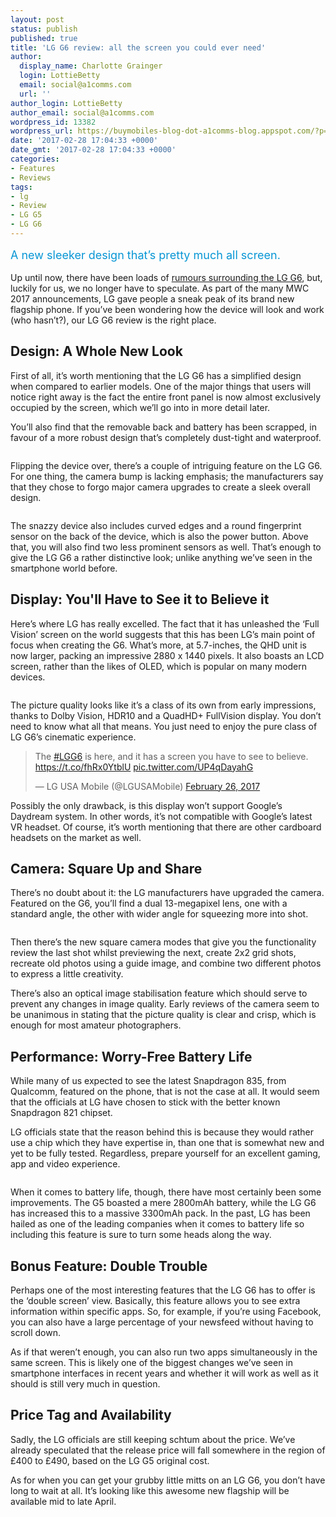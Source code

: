 ```yaml
---
layout: post
status: publish
published: true
title: 'LG G6 review: all the screen you could ever need'
author:
  display_name: Charlotte Grainger
  login: LottieBetty
  email: social@a1comms.com
  url: ''
author_login: LottieBetty
author_email: social@a1comms.com
wordpress_id: 13382
wordpress_url: https://buymobiles-blog-dot-a1comms-blog.appspot.com/?p=13382
date: '2017-02-28 17:04:33 +0000'
date_gmt: '2017-02-28 17:04:33 +0000'
categories:
- Features
- Reviews
tags:
- lg
- Review
- LG G5
- LG G6
---
```

<p><span class="postStandFirst" style="color: #0896d5; line-height: 26px; font-size: 18px;">A new sleeker design that&rsquo;s pretty much all screen.</span></p>
<p>Up until now, there have been loads of <a href="https://blog.buymobiles.net/features/lg-g6-rumours-and-release-date">rumours surrounding the LG G6</a>, but, luckily for us, we no longer have to speculate. As part of the many MWC 2017 announcements, LG gave people a sneak peak of its brand new flagship phone. If you&rsquo;ve been wondering how the device will look and work (who hasn&rsquo;t?), our LG G6 review is the right place.</p>
<h2>Design: A Whole New Look</h2>
<p>First of all, it&rsquo;s worth mentioning that the LG G6 has a simplified design when compared to earlier models. One of the major things that users will notice right away is the fact the entire front panel is now almost exclusively occupied by the screen, which we&rsquo;ll go into in more detail later.</p>
<p>You&rsquo;ll also find that the removable back and battery has been scrapped, in favour of a more robust design that&rsquo;s completely dust-tight and waterproof.</p>
<p><img class="aligncenter size-full wp-image-13383" src="https://lh3.googleusercontent.com/4FRISIh7pIx_mSFtf9dHonPprQ8m_3qcEfmRejDhpZ-75bB-BSOlt3GFoHhisVxZ3bk1RyY1t8ARMCs03zE3NG4D=s0" alt="" /></p>
<p>Flipping the device over, there&rsquo;s a couple of intriguing feature on the LG G6. For one thing, the camera bump is lacking emphasis; the manufacturers say that they chose to forgo major camera upgrades to create a sleek overall design.</p>
<p><img class="aligncenter size-full wp-image-13384" src="https://lh3.googleusercontent.com/oiBi4hCYdUEFydqyUknOpZ2QExTrHTdAU8RANly7IcE9wpsm9iczvgHJykn_abj2M_xPZxSbvXC-gBwpOmV86X88Ag=s0" alt="" /></p>
<p>The snazzy device also includes curved edges and a round fingerprint sensor on the back of the device, which is also the power button. Above that, you will also find two less prominent sensors as well. That&rsquo;s enough to give the LG G6 a rather distinctive look; unlike anything we&rsquo;ve seen in the smartphone world before.</p>
<h2>Display: You'll Have to See it to Believe it</h2>
<p>Here&rsquo;s where LG has really excelled. The fact that it has unleashed the &lsquo;Full Vision&rsquo; screen on the world suggests that this has been LG&rsquo;s main point of focus when creating the G6. What&rsquo;s more, at 5.7-inches, the QHD unit is now larger, packing an impressive 2880 x 1440 pixels. It also boasts an LCD screen, rather than the likes of OLED, which is popular on many modern devices.</p>
<p><img class="aligncenter size-full wp-image-13385" src="https://lh3.googleusercontent.com/yHAN_RejLTtTdt_x_M4nYnREnsfK8swS1-7uHVtxcvSuUPn0OEi80vRCG4rmk23dfk1aqcQ4_1D3YlJb-AyzxMn2=s0" alt="" /></p>
<p>The picture quality looks like it&rsquo;s a class of its own from early impressions, thanks to Dolby Vision, HDR10 and a QuadHD+ FullVision display. You don&rsquo;t need to know what all that means. You just need to enjoy the pure class of LG G6&rsquo;s cinematic experience.</p>
<blockquote class="twitter-video" data-lang="en">
<p dir="ltr" lang="en">The <a href="https://twitter.com/hashtag/LGG6?src=hash">#LGG6</a> is here, and it has a screen you have to see to believe. <a href="https://t.co/fhRx0YtblU">https://t.co/fhRx0YtblU</a> <a href="https://t.co/UP4qDayahG">pic.twitter.com/UP4qDayahG</a></p>
<p>&mdash; LG USA Mobile (@LGUSAMobile) <a href="https://twitter.com/LGUSAMobile/status/835874926812880897">February 26, 2017</a></p></blockquote>
<p><script async src="//platform.twitter.com/widgets.js" charset="utf-8"></script></p>
<p>Possibly the only drawback, is this display won&rsquo;t support Google&rsquo;s Daydream system. In other words, it&rsquo;s not compatible with Google&rsquo;s latest VR headset. Of course, it&rsquo;s worth mentioning that there are other cardboard headsets on the market as well.</p>
<h2>Camera: Square Up and Share</h2>
<p>There&rsquo;s no doubt about it: the LG manufacturers have upgraded the camera. Featured on the G6, you&rsquo;ll find a dual 13-megapixel lens, one with a standard angle, the other with wider angle for squeezing more into shot.</p>
<p><img class="aligncenter size-full wp-image-13387" src="https://lh3.googleusercontent.com/i5EV8efh_tlOQg57uhDAVu5KAYOJipKmDBOz3jA7c2ddZ8QSMPpm7eHAz5trmpf1mloq6hb4KfXVLROWScUNIa_Ukg=s0" alt="" /></p>
<p>Then there&rsquo;s the new square camera modes that give you the functionality review the last shot whilst previewing the next, create 2x2 grid shots, recreate old photos using a guide image, and combine two different photos to express a little creativity.</p>
<p>There&rsquo;s also an optical image stabilisation feature which should serve to prevent any changes in image quality. Early reviews of the camera seem to be unanimous in stating that the picture quality is clear and crisp, which is enough for most amateur photographers.</p>
<h2>Performance: Worry-Free Battery Life</h2>
<p>While many of us expected to see the latest Snapdragon 835, from Qualcomm, featured on the phone, that is not the case at all. It would seem that the officials at LG have chosen to stick with the better known Snapdragon 821 chipset.</p>
<p>LG officials state that the reason behind this is because they would rather use a chip which they have expertise in, than one that is somewhat new and yet to be fully tested. Regardless, prepare yourself for an excellent gaming, app and video experience.</p>
<p><img class="aligncenter size-full wp-image-13389" src="https://lh3.googleusercontent.com/Dk4b-yLcJnvHIxOJrSzpiWLsvD3wwTONB7S76RGShrQuGtcOXZVvLyAct58ycb0cHht9dosbOcT78Yk1d1EkHh4i=s0" alt="" /></p>
<p>When it comes to battery life, though, there have most certainly been some improvements. The G5 boasted a mere 2800mAh battery, while the LG G6 has increased this to a massive 3300mAh pack. In the past, LG has been hailed as one of the leading companies when it comes to battery life so including this feature is sure to turn some heads along the way.</p>
<h2>Bonus Feature: Double Trouble</h2>
<p>Perhaps one of the most interesting features that the LG G6 has to offer is the &lsquo;double screen&rsquo; view. Basically, this feature allows you to see extra information within specific apps. So, for example, if you&rsquo;re using Facebook, you can also have a large percentage of your newsfeed without having to scroll down.</p>
<p>As if that weren&rsquo;t enough, you can also run two apps simultaneously in the same screen. This is likely one of the biggest changes we&rsquo;ve seen in smartphone interfaces in recent years and whether it will work as well as it should is still very much in question.</p>
<h2>Price Tag and Availability</h2>
<p>Sadly, the LG officials are still keeping schtum about the price. We&rsquo;ve already speculated that the release price will fall somewhere in the region of &pound;400 to &pound;490, based on the LG G5 original cost.</p>
<p>As for when you can get your grubby little mitts on an LG G6, you don&rsquo;t have long to wait at all. It&rsquo;s looking like this awesome new flagship will be available mid to late April.</p>
